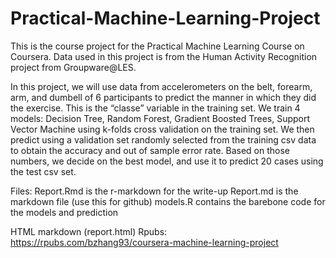 #  Practical-Machine-Learning-Project

This is the course project for the Practical Machine Learning Course on Coursera. Data used in this project is from the Human Activity Recognition project from Groupware@LES.

In this project, we will use data from accelerometers on the belt, forearm, arm, and dumbell of 6 participants to predict the manner in which they did the exercise. This is the “classe” variable in the training set. We train 4 models: Decision Tree, Random Forest, Gradient Boosted Trees, Support Vector Machine using k-folds cross validation on the training set. We then predict using a validation set randomly selected from the training csv data to obtain the accuracy and out of sample error rate. Based on those numbers, we decide on the best model, and use it to predict 20 cases using the test csv set.

Files: Report.Rmd is the r-markdown for the write-up Report.md is the markdown file (use this for github) models.R contains the barebone code for the models and prediction

HTML markdown (report.html) Rpubs: https://rpubs.com/bzhang93/coursera-machine-learning-project
